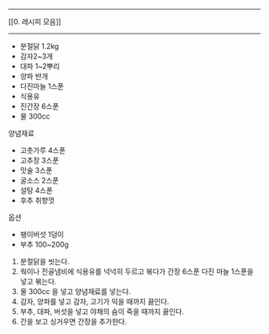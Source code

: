 ***
[[0. 레시피 모음]]
***
- 분절닭 1.2kg
- 감자2~3개
- 대파 1~2뿌리
- 양파 반개
- 다진마늘 1스푼
- 식용유
- 진간장 6스푼
- 물 300cc

양념재료
- 고춧가루 4스푼
- 고추장 3스푼
- 맛술 3스푼
- 굴소스 2스푼
- 설탕 4스푼
- 후추 취향껏

옵션
- 팽이버섯 1덩이
- 부추 100~200g

1. 분절닭을 씻는다.
2. 웍이나 전골냄비에 식용유를 넉넉히 두르고 볶다가 간장 6스푼 다진 마늘 1스푼을 넣고 볶는다.
3. 물 300cc 을 넣고 양념재료를 넣는다.
4. 감자, 양파를 넣고 감자, 고기가 익을 때까지 끓인다.
5. 부추, 대파, 버섯을 넣고 야채의 숨이 죽을 때까지 끓인다. 
6. 간을 보고 싱거우면 간장을 추가한다.